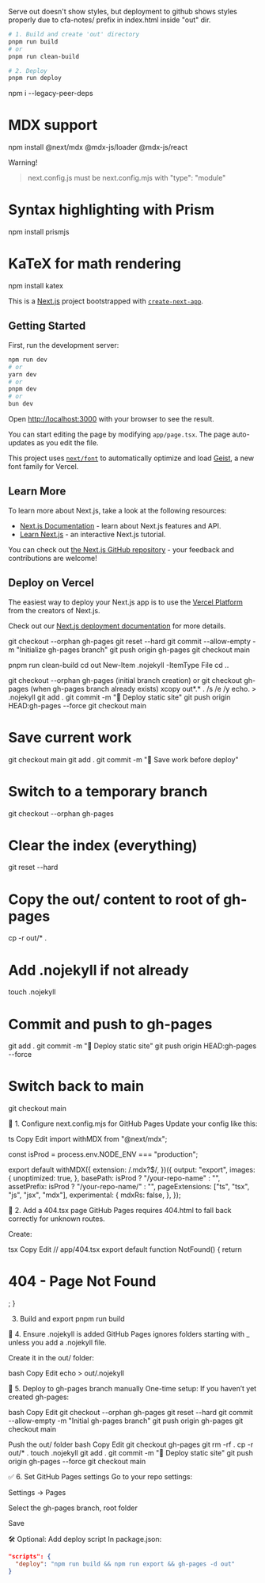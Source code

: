 Serve out doesn't show styles, but deployment to github shows styles properly due to cfa-notes/ prefix in index.html inside "out" dir.

```bash
# 1. Build and create 'out' directory
pnpm run build
# or
pnpm run clean-build

# 2. Deploy
pnpm run deploy

```

npm i --legacy-peer-deps

# MDX support

npm install @next/mdx @mdx-js/loader @mdx-js/react

Warning!

> next.config.js must be next.config.mjs with "type": "module"

# Syntax highlighting with Prism

npm install prismjs

# KaTeX for math rendering

npm install katex

This is a [Next.js](https://nextjs.org) project bootstrapped with [`create-next-app`](https://nextjs.org/docs/app/api-reference/cli/create-next-app).

## Getting Started

First, run the development server:

```bash
npm run dev
# or
yarn dev
# or
pnpm dev
# or
bun dev
```

Open [http://localhost:3000](http://localhost:3000) with your browser to see the result.

You can start editing the page by modifying `app/page.tsx`. The page auto-updates as you edit the file.

This project uses [`next/font`](https://nextjs.org/docs/app/building-your-application/optimizing/fonts) to automatically optimize and load [Geist](https://vercel.com/font), a new font family for Vercel.

## Learn More

To learn more about Next.js, take a look at the following resources:

- [Next.js Documentation](https://nextjs.org/docs) - learn about Next.js features and API.
- [Learn Next.js](https://nextjs.org/learn) - an interactive Next.js tutorial.

You can check out [the Next.js GitHub repository](https://github.com/vercel/next.js) - your feedback and contributions are welcome!

## Deploy on Vercel

The easiest way to deploy your Next.js app is to use the [Vercel Platform](https://vercel.com/new?utm_medium=default-template&filter=next.js&utm_source=create-next-app&utm_campaign=create-next-app-readme) from the creators of Next.js.

Check out our [Next.js deployment documentation](https://nextjs.org/docs/app/building-your-application/deploying) for more details.

git checkout --orphan gh-pages
git reset --hard
git commit --allow-empty -m "Initialize gh-pages branch"
git push origin gh-pages
git checkout main

pnpm run clean-build
cd out
New-Item .nojekyll -ItemType File
cd ..

git checkout --orphan gh-pages (initial branch creation)
or
git checkout gh-pages (when gh-pages branch already exists)
xcopy out\*.\* . /s /e /y
echo. > .nojekyll
git add .
git commit -m "🚀 Deploy static site"
git push origin HEAD:gh-pages --force
git checkout main

# Save current work

git checkout main
git add .
git commit -m "💾 Save work before deploy"

# Switch to a temporary branch

git checkout --orphan gh-pages

# Clear the index (everything)

git reset --hard

# Copy the out/ content to root of gh-pages

cp -r out/\* .

# Add .nojekyll if not already

touch .nojekyll

# Commit and push to gh-pages

git add .
git commit -m "🚀 Deploy static site"
git push origin HEAD:gh-pages --force

# Switch back to main

git checkout main

🔧 1. Configure next.config.mjs for GitHub Pages
Update your config like this:

ts
Copy
Edit
import withMDX from "@next/mdx";

const isProd = process.env.NODE_ENV === "production";

export default withMDX({
extension: /\.mdx?$/,
})({
output: "export",
images: {
unoptimized: true,
},
basePath: isProd ? "/your-repo-name" : "",
assetPrefix: isProd ? "/your-repo-name/" : "",
pageExtensions: ["ts", "tsx", "js", "jsx", "mdx"],
experimental: {
mdxRs: false,
},
});

🧱 2. Add a 404.tsx page
GitHub Pages requires 404.html to fall back correctly for unknown routes.

Create:

tsx
Copy
Edit
// app/404.tsx
export default function NotFound() {
return <h1>404 - Page Not Found</h1>;
}

3. Build and export
   pnpm run build

🚫 4. Ensure .nojekyll is added
GitHub Pages ignores folders starting with \_ unless you add a .nojekyll file.

Create it in the out/ folder:

bash
Copy
Edit
echo > out/.nojekyll

🚀 5. Deploy to gh-pages branch manually
One-time setup:
If you haven’t yet created gh-pages:

bash
Copy
Edit
git checkout --orphan gh-pages
git reset --hard
git commit --allow-empty -m "Initial gh-pages branch"
git push origin gh-pages
git checkout main

Push the out/ folder
bash
Copy
Edit
git checkout gh-pages
git rm -rf .
cp -r out/\* .
touch .nojekyll
git add .
git commit -m "🚀 Deploy static site"
git push origin gh-pages --force
git checkout main

✅ 6. Set GitHub Pages settings
Go to your repo settings:

Settings → Pages

Select the gh-pages branch, root folder

Save

🛠 Optional: Add deploy script
In package.json:

```json
"scripts": {
  "deploy": "npm run build && npm run export && gh-pages -d out"
}
```
